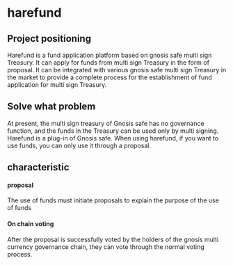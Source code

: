 # harefund


## Project positioning
Harefund is a fund application platform based on gnosis safe multi sign Treasury. It can apply for funds from multi sign Treasury in the form of proposal. It can be integrated with various gnosis safe multi sign Treasury in the market to provide a complete process for the establishment of fund application for multi sign Treasury.
## Solve what problem
At present, the multi sign treasury of Gnosis safe has no governance function, and the funds in the Treasury can be used only by multi signing. Harefund is a plug-in of Gnosis safe. When using harefund, if you want to use funds, you can only use it through a proposal.
## characteristic

#### proposal
The use of funds must initiate proposals to explain the purpose of the use of funds
#### On chain voting
After the proposal is successfully voted by the holders of the gnosis multi currency governance chain, they can vote through the normal voting process.


